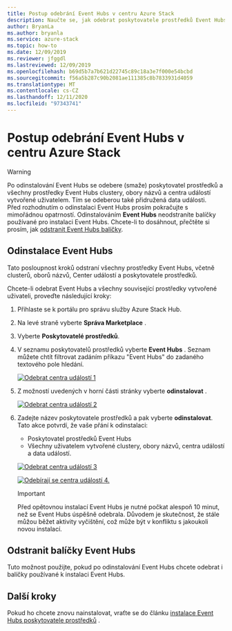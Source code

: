 ```yaml
---
title: Postup odebrání Event Hubs v centru Azure Stack
description: Naučte se, jak odebrat poskytovatele prostředků Event Hubs v centru Azure Stack.
author: BryanLa
ms.author: bryanla
ms.service: azure-stack
ms.topic: how-to
ms.date: 12/09/2019
ms.reviewer: jfggdl
ms.lastreviewed: 12/09/2019
ms.openlocfilehash: b69d5b7a7b621d22745c89c18a3e7f000e54bcbd
ms.sourcegitcommit: f56a5b287c90b2081ae111385c8b7833931d4059
ms.translationtype: MT
ms.contentlocale: cs-CZ
ms.lasthandoff: 12/11/2020
ms.locfileid: "97343741"
---
```

# <a name="how-to-remove-event-hubs-on-azure-stack-hub"></a>Postup odebrání Event Hubs v centru Azure Stack

> [!WARNING]
> Po odinstalování Event Hubs se odebere (smaže) poskytovatel prostředků a všechny prostředky Event Hubs clustery, obory názvů a centra událostí vytvořené uživatelem. Tím se odeberou také přidružená data události.  
> Před rozhodnutím o odinstalaci Event Hubs prosím pokračujte s mimořádnou opatrností. Odinstalováním **Event Hubs** neodstraníte balíčky používané pro instalaci Event Hubs. Chcete-li to dosáhnout, přečtěte si prosím, jak [odstranit Event Hubs balíčky](#delete-event-hubs-packages).

## <a name="uninstall-event-hubs"></a>Odinstalace Event Hubs

Tato posloupnost kroků odstraní všechny prostředky Event Hubs, včetně clusterů, oborů názvů, Center událostí a poskytovatele prostředků.

Chcete-li odebrat Event Hubs a všechny související prostředky vytvořené uživateli, proveďte následující kroky:

1. Přihlaste se k portálu pro správu služby Azure Stack Hub.
2. Na levé straně vyberte **Správa Marketplace** .
3. Vyberte **Poskytovatelé prostředků**.
4. V seznamu poskytovatelů prostředků vyberte **Event Hubs** . Seznam můžete chtít filtrovat zadáním příkazu "Event Hubs" do zadaného textového pole hledání.

   [![Odebrat centra událostí 1](media/event-hubs-rp-remove/1-uninstall.png)](media/event-hubs-rp-remove/1-uninstall.png#lightbox)

5. Z možností uvedených v horní části stránky vyberte **odinstalovat** .

   [![Odebrat centra událostí 2](media/event-hubs-rp-remove/2-uninstall.png)](media/event-hubs-rp-remove/2-uninstall.png#lightbox)

6. Zadejte název poskytovatele prostředků a pak vyberte **odinstalovat**. Tato akce potvrdí, že vaše přání k odinstalaci:
   - Poskytovatel prostředků Event Hubs
   - Všechny uživatelem vytvořené clustery, obory názvů, centra událostí a data událostí.

   [![Odebrat centra událostí 3](media/event-hubs-rp-remove/3-uninstall.png)](media/event-hubs-rp-remove/3-uninstall.png#lightbox)

   [![Odebírají se centra událostí 4.](media/event-hubs-rp-remove/4-uninstall.png)](media/event-hubs-rp-remove/4-uninstall.png#lightbox)

   > [!IMPORTANT]
   > Před opětovnou instalací Event Hubs je nutné počkat alespoň 10 minut, než se Event Hubs úspěšně odebrala. Důvodem je skutečnost, že stále můžou běžet aktivity vyčištění, což může být v konfliktu s jakoukoli novou instalací.

## <a name="delete-event-hubs-packages"></a>Odstranit balíčky Event Hubs

Tuto možnost použijte, pokud po odinstalování Event Hubs chcete odebrat i balíčky používané k instalaci Event Hubs. 

## <a name="next-steps"></a>Další kroky

Pokud ho chcete znovu nainstalovat, vraťte se do článku [instalace Event Hubs poskytovatele prostředků](event-hubs-rp-install.md) .